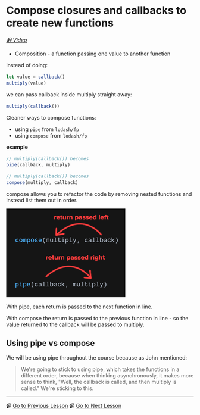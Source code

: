 # Compose closures and callbacks to create new functions

*[📹 Video](https://egghead.io/lessons/egghead-compose-closures-and-callbacks-to-create-new-functions)*

- Composition - a function passing one value to another function

instead of doing:

```javascript
let value = callback()
multiply(value)
```

we can pass callback inside multiply straight away:

```javascript
multiply(callback())
```

Cleaner ways to compose functions:

- using `pipe` from `lodash/fp`
- using `compose` from `lodash/fp`

**example**

```javascript
// multiply(callback()) becomes
pipe(callback, multiply)
```

```javascript
// multiply(callback()) becomes
compose(multiply, callback)
```

compose allows you to refactor the code by removing nested functions and instead list them out in order.

![](../images/compose-pipe.png)

With pipe, each return is passed to the next function in line. 

With compose the return is passed to the previous function in line - so the value returned to the callback will be passed to multiply.

## Using pipe vs compose

We will be using pipe throughout the course because as John mentioned:

> We're going to stick to using pipe, which takes the functions in a different order, because when thinking asynchronously, it makes more sense to think, "Well, the callback is called, and then multiply is called." We're sticking to this.

---

📹 [Go to Previous Lesson](https://egghead.io/lessons/egghead-can-a-function-be-a-closure-and-a-callback)
📹 [Go to Next Lesson](https://egghead.io/lessons/egghead-defining-the-broadcaster-and-listener-relationship)
